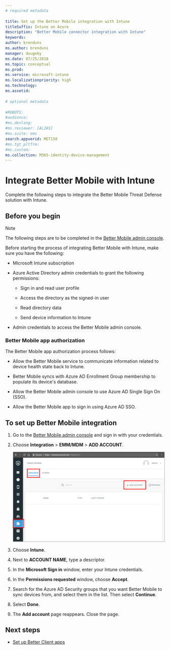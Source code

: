 ```yaml
---
# required metadata

title: Set up the Better Mobile integration with Intune
titleSuffix: Intune on Azure
description: "Better Mobile connector integration with Intune"
keywords:
author: brenduns
ms.author: brenduns
manager: dougeby
ms.date: 07/25/2018
ms.topic: conceptual
ms.prod:
ms.service: microsoft-intune
ms.localizationpriority: high
ms.technology:
ms.assetid: 

# optional metadata

#ROBOTS:
#audience:
#ms.devlang:
#ms.reviewer: [ALIAS]
#ms.suite: ems
search.appverid: MET150
#ms.tgt_pltfrm:
#ms.custom:
ms.collection: M365-identity-device-management
---
```


# Integrate Better Mobile with Intune

Complete the following steps to integrate the Better Mobile Threat Defense solution with Intune.

## Before you begin

> [!NOTE]
> The following steps are to be completed in the [Better Mobile admin console](https://aad.bmobi.net).

Before starting the process of integrating Better Mobile with Intune, make sure you have the following:

-   Microsoft Intune subscription

-   Azure Active Directory admin credentials to grant the following permissions:

    -   Sign in and read user profile

    -   Access the directory as the signed-in user

    -   Read directory data

    -   Send device information to Intune

-   Admin credentials to access the Better Mobile admin console.

### Better Mobile app authorization

The Better Mobile app authorization process follows:

-   Allow the Better Mobile service to communicate information related to device health state back to Intune.

-   Better Mobile syncs with Azure AD Enrollment Group membership to populate its device's database.

-   Allow the Better Mobile admin console to use Azure AD Single Sign On (SSO).

-   Allow the Better Mobile app to sign in using Azure AD SSO.

## To set up Better Mobile integration

1. Go to the [Better Mobile admin console](https://aad.bmobi.net) and sign in with your credentials.
2. Choose **Integration** > **EMM/MDM** > **ADD ACCOUNT**.

     ![Image of the Better Mobile admin console](media/better_mobile_console.png)
 
3. Choose **Intune**.
4. Next to **ACCOUNT NAME**, type a descriptor. 
5. In the **Microsoft Sign in** window, enter your Intune credentials.
6. In the **Permissions requested** window, choose **Accept**.
7. Search for the Azure AD Security groups that you want Better Mobile to sync devices from, and select them in the list. Then select **Continue**.
8. Select **Done**.
9. The **Add account** page reappears. Close the page. 

## Next steps

-   [Set up Better Client apps](mtd-apps-ios-app-configuration-policy-add-assign.md)
